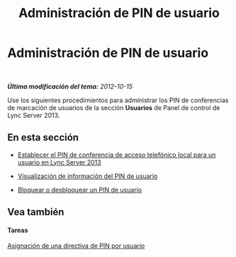 ﻿---
title: Administración de PIN de usuario
TOCTitle: Administración de PIN de usuario
ms:assetid: 806a813c-bdd4-49eb-9923-0dbb03968d8a
ms:mtpsurl: https://technet.microsoft.com/es-es/library/JJ688107(v=OCS.15)
ms:contentKeyID: 49889303
ms.date: 01/07/2017
mtps_version: v=OCS.15
ms.translationtype: HT
---

# Administración de PIN de usuario

 

_**Última modificación del tema:** 2012-10-15_

Use los siguientes procedimientos para administrar los PIN de conferencias de marcación de usuarios de la sección **Usuarios** de Panel de control de Lync Server 2013.

## En esta sección

  - [Establecer el PIN de conferencia de acceso telefónico local para un usuario en Lync Server 2013](lync-server-2013-set-a-user-s-dial-in-conferencing-pin.md)

  - [Visualización de información del PIN de usuario](lync-server-2013-view-user-pin-information.md)

  - [Bloquear o desbloquear un PIN de usuario](lync-server-2013-lock-or-unlock-a-user-pin.md)

## Vea también

#### Tareas

[Asignación de una directiva de PIN por usuario](lync-server-2013-assign-a-per-user-pin-policy.md)

